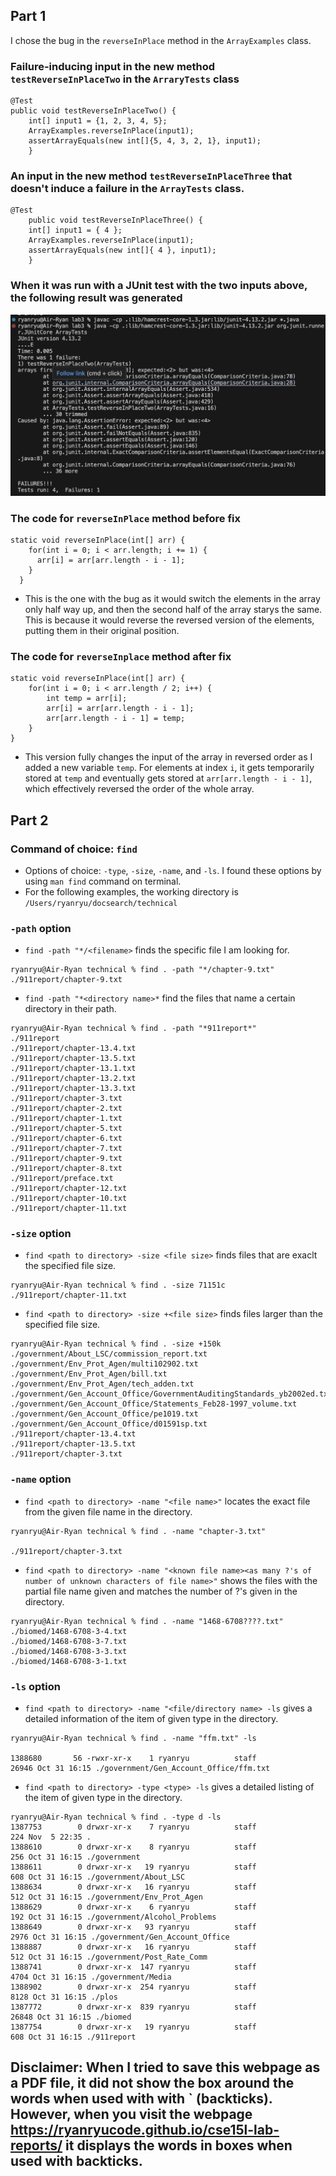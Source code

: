 ## Part 1
I chose the bug in the `reverseInPlace` method in the `ArrayExamples` class.
### Failure-inducing input in the new method `testReverseInPlaceTwo` in the `ArraryTests` class

```
@Test
public void testReverseInPlaceTwo() {
    int[] input1 = {1, 2, 3, 4, 5};
    ArrayExamples.reverseInPlace(input1);
    assertArrayEquals(new int[]{5, 4, 3, 2, 1}, input1);
	}
```

### An input in the new method `testReverseInPlaceThree` that doesn't induce a failure in the `ArrayTests` class.

```
@Test 
	public void testReverseInPlaceThree() {
    int[] input1 = { 4 };
    ArrayExamples.reverseInPlace(input1);
    assertArrayEquals(new int[]{ 4 }, input1);
	}
```
### When it was run with a JUnit test with the two inputs above, the following result was generated
![image](JUnitFail.png)

### The code for `reverseInPlace` method before fix
```
static void reverseInPlace(int[] arr) {
    for(int i = 0; i < arr.length; i += 1) {
      arr[i] = arr[arr.length - i - 1];
    }
  }
```
- This is the one with the bug as it would switch the elements in the array only half way up, and then the second half of the array starys the same. This is because it would reverse the reversed version of the elements, putting them in their original position. 

### The code for `reverseInplace` method after fix	
```
static void reverseInPlace(int[] arr) {
    for(int i = 0; i < arr.length / 2; i++) {
        int temp = arr[i];
        arr[i] = arr[arr.length - i - 1];
        arr[arr.length - i - 1] = temp;
    }
}
```
- This version fully changes the input of the array in reversed order as I added a new variable `temp`. For elements at index `i`, it gets temporarily stored at `temp` and eventually gets stored at `arr[arr.length - i - 1]`, which effectively reversed the order of the whole array.

## Part 2 
### Command of choice: `find`
- Options of choice: `-type`, `-size`, `-name`, and `-ls`. I found these options by using `man find` command on terminal.
- For the following examples, the working directory is `/Users/ryanryu/docsearch/technical`
  
### `-path` option
- `find -path "*/<filename>` finds the specific file I am looking for.
```
ryanryu@Air-Ryan technical % find . -path "*/chapter-9.txt"
./911report/chapter-9.txt
```

- `find -path "*<directory name>*` find the files that name a certain directory in their path.
```
ryanryu@Air-Ryan technical % find . -path "*911report*"
./911report
./911report/chapter-13.4.txt
./911report/chapter-13.5.txt
./911report/chapter-13.1.txt
./911report/chapter-13.2.txt
./911report/chapter-13.3.txt
./911report/chapter-3.txt
./911report/chapter-2.txt
./911report/chapter-1.txt
./911report/chapter-5.txt
./911report/chapter-6.txt
./911report/chapter-7.txt
./911report/chapter-9.txt
./911report/chapter-8.txt
./911report/preface.txt
./911report/chapter-12.txt
./911report/chapter-10.txt
./911report/chapter-11.txt
```

### `-size` option
- `find <path to directory> -size <file size>` finds files that are exaclt the specified file size.
```
ryanryu@Air-Ryan technical % find . -size 71151c
./911report/chapter-11.txt
```

- `find <path to directory> -size +<file size>` finds files larger than the specified file size.
```
ryanryu@Air-Ryan technical % find . -size +150k
./government/About_LSC/commission_report.txt
./government/Env_Prot_Agen/multi102902.txt
./government/Env_Prot_Agen/bill.txt
./government/Env_Prot_Agen/tech_adden.txt
./government/Gen_Account_Office/GovernmentAuditingStandards_yb2002ed.txt
./government/Gen_Account_Office/Statements_Feb28-1997_volume.txt
./government/Gen_Account_Office/pe1019.txt
./government/Gen_Account_Office/d01591sp.txt
./911report/chapter-13.4.txt
./911report/chapter-13.5.txt
./911report/chapter-3.txt
```

### `-name` option
- `find <path to directory> -name "<file name>"` locates the exact file from the given file name in the directory.

```
ryanryu@Air-Ryan technical % find . -name "chapter-3.txt"

./911report/chapter-3.txt
```

- `find <path to directory> -name "<known file name><as many ?'s of number of unknown characters of file name>"` shows the files with the partial file name given and matches the number of ?'s given in the directory.
```
ryanryu@Air-Ryan technical % find . -name "1468-6708????.txt"
./biomed/1468-6708-3-4.txt
./biomed/1468-6708-3-7.txt
./biomed/1468-6708-3-3.txt
./biomed/1468-6708-3-1.txt
```

### `-ls` option
- `find <path to directory> -name "<file/directory name> -ls` gives a detailed information of the item of given type in the directory.
```
ryanryu@Air-Ryan technical % find . -name "ffm.txt" -ls 

1388680       56 -rwxr-xr-x    1 ryanryu          staff               26946 Oct 31 16:15 ./government/Gen_Account_Office/ffm.txt

```

- `find <path to directory> -type <type> -ls` gives a detailed listing of the item of given type in the directory.
```
ryanryu@Air-Ryan technical % find . -type d -ls
1387753        0 drwxr-xr-x    7 ryanryu          staff                 224 Nov  5 22:35 .
1388610        0 drwxr-xr-x    8 ryanryu          staff                 256 Oct 31 16:15 ./government
1388611        0 drwxr-xr-x   19 ryanryu          staff                 608 Oct 31 16:15 ./government/About_LSC
1388634        0 drwxr-xr-x   16 ryanryu          staff                 512 Oct 31 16:15 ./government/Env_Prot_Agen
1388629        0 drwxr-xr-x    6 ryanryu          staff                 192 Oct 31 16:15 ./government/Alcohol_Problems
1388649        0 drwxr-xr-x   93 ryanryu          staff                2976 Oct 31 16:15 ./government/Gen_Account_Office
1388887        0 drwxr-xr-x   16 ryanryu          staff                 512 Oct 31 16:15 ./government/Post_Rate_Comm
1388741        0 drwxr-xr-x  147 ryanryu          staff                4704 Oct 31 16:15 ./government/Media
1388902        0 drwxr-xr-x  254 ryanryu          staff                8128 Oct 31 16:15 ./plos
1387772        0 drwxr-xr-x  839 ryanryu          staff               26848 Oct 31 16:15 ./biomed
1387754        0 drwxr-xr-x   19 ryanryu          staff                 608 Oct 31 16:15 ./911report
```

## Disclaimer: When I tried to save this webpage as a PDF file, it did not show the box around the words when used with with ` (backticks). However, when you visit the webpage https://ryanryucode.github.io/cse15l-lab-reports/ it displays the words in boxes when used with backticks.

